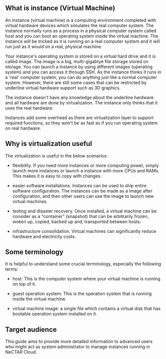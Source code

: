 ## What is instance (Virtual Machine)

An instance (virtual machine) is a computing environment completed with virtual
hardware devices which simulates the real computer system. The instance normally
runs as a process in a physical computer system called host and you can boot an
operating system inside the virtual machine. The instance will be tricked as it
is running on a real computer system and it will run just as it would on a real,
physical machine.

Your instance's operating system is stored on a virtual hard drive and it is
called image. The image is a big, multi-gigabtye file storage stored on storage.
You can launch a instance by using different images (operating system) and you
can access it through SSH. As the instance thinks it runs in a 'real' computer
system, you can do anything just like a normal computer system. However, there
are still some cases that can be restricted by underline virtual hardware support
such as 3D graphics.

The instance doesn't have any knowledge about the underline hardware and all
hardware are done by virtualization. The instance only thinks that it uses the
real hardware.

Instances add some overhead as there are virtualization layer to support required
functions, so they won't be as fast as if you run operating system on real
hardware.

## Why is virtualization useful

The virtualization is useful in the below scenarios:

- flexibility. If you need more instances or more computing power, simply launch
 more instances or launch a instance with more CPUs and RAMs. This makes it is
 easy to copy with changes.
 
- easier software installations. Instances can be used to ship entire software
 configuration. The instances can be made as a image after configuration, and
 then other users can use the image to launch new virtual machines.

- testing and disaster recovery. Once installed, a virtual machine can be
 consider as a "container" (snapshot) that can be arbitrarily frozen, woken up, copied,
 backed up and, transported between hosts. 
 
- infrastructure consolidation. Virtual machines can significantly
 reduce hardware and electricity costs.

## Some terminology

It is helpful to understand some crucial terminology, especially the following
terms:

- host: This is the computer system where your virtual machine is running on top
 of it.

- guest operation system: This is the operation system that is running inside
 the virtual machine.
 
- virtual machine image: a single file which contains a virtual disk that has
 bootable operation system installed on it. 

## Target audience

This guide aims to provide more detailed information to advanced users who might
act as system administrator to manage instances running in NeCTAR Cloud.
